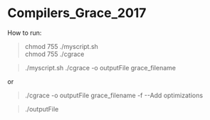 # Compilers_Grace_2017

How to run:

> chmod 755 ./myscript.sh     
> chmod 755 ./cgrace

>./myscript.sh
>./cgrace -o outputFile grace_filename

or 

>./cgrace -o outputFile grace_filename -f                     --Add optimizations

>./outputFile
